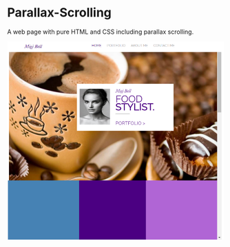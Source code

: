 # Parallax-Scrolling

A web page with pure HTML and CSS including parallax scrolling. 

![Screen Capture1](https://github.com/lakshmiathivarapu/Parallax-Scrolling/blob/master/ScreenCapture1.PNG?raw=true)
